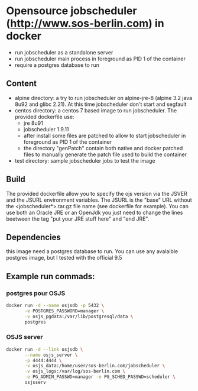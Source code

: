 # Opensource jobscheduler (http://www.sos-berlin.com) in docker

 - run jobscheduler as a standalone server
 - run jobscheduler main process in foreground as PID 1 of the container
 - require a postgres database to run

## Content

 - alpine directory: a try to run jobscheduler on alpine-jre-8 (alpine 3.2 java 8u92 and glibc 2.21). At this time jobscheduler don't start and segfault
 - centos directory: a centos 7 based image to run jobscheduler. The provided dockerfile use:
   - jre 8u91
   - jobscheduler 1.9.11
   - after install some files are patched to allow to start jobscheduler in foreground as PID 1 of the container
   - the directory "genPatch" contain both native and docker patched files to manually generate the patch file used to build the container
 - test directory: sample jobscheduler jobs to test the image

## Build

The provided dockerfile allow you to specify the ojs version via the JSVER and the JSURL environment variables.
The JSURL is the "base" URL without the <jobscheduler*>.tar.gz file name (see dockerfile for example).
You can use both an Oracle JRE or an OpenJdk you just need to change the lines beetween the tag "put your JRE stuff here" and "end JRE". 

 

## Dependencies

this image need a postgres database to run. You can use any avalaible postgres image, but I tested with the official 9.5

## Example run commads:

### postgres pour OSJS
```bash
docker run -d --name osjsdb -p 5432 \
	   -e POSTGRES_PASSWORD=manager \
	   -v osjs_pgdata:/var/lib/postgresql/data \
	   postgres
```

### OSJS server
```bash
docker run -d --link osjsdb \
	   --name osjs_server \
	   -p 4444:4444 \
	   -v osjs_data:/home/user/sos-berlin.com/jobscheduler \
	   -v osjs_logs:/var/log/sos-berlin.com \
	   -e PG_ADMIN_PASSWD=manager -e PG_SCHED_PASSWD=scheduler \
	   osjsserv
```
